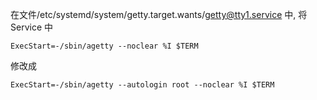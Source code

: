 在文件/etc/systemd/system/getty.target.wants/getty@tty1.service 中, 将 Service 中

```
ExecStart=-/sbin/agetty --noclear %I $TERM
```

修改成

```
ExecStart=-/sbin/agetty --autologin root --noclear %I $TERM
```
